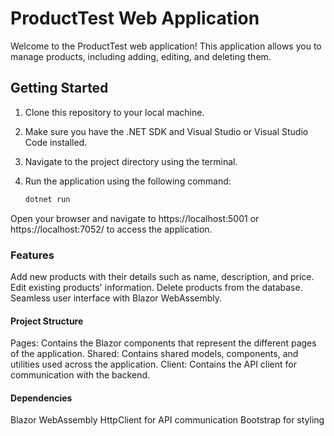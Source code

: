 
# ProductTest Web Application

Welcome to the ProductTest web application! This application allows you to manage products, including adding, editing, and deleting them.

## Getting Started

1. Clone this repository to your local machine.
2. Make sure you have the .NET SDK and Visual Studio or Visual Studio Code installed.
3. Navigate to the project directory using the terminal.
4. Run the application using the following command:

   ```bash
   dotnet run
   
Open your browser and navigate to https://localhost:5001 or https://localhost:7052/ to access the application.

### Features
Add new products with their details such as name, description, and price.
Edit existing products' information.
Delete products from the database.
Seamless user interface with Blazor WebAssembly.

#### Project Structure
Pages: Contains the Blazor components that represent the different pages of the application.
Shared: Contains shared models, components, and utilities used across the application.
Client: Contains the API client for communication with the backend.

#### Dependencies
Blazor WebAssembly
HttpClient for API communication
Bootstrap for styling

